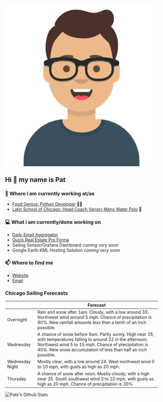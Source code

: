 [![Social banner for p-j-falconer](https://raw.githubusercontent.com/P-J-FALCONER/P-J-FALCONER/master/assets/avataaars.svg)](https://patfalconer.com/)
## Hi :wave: my name is Pat

### 💼 Where I am currently working at/as
- [Food Genius: Python Developer](https://getfoodgenius.com/) 🍔🐍
- [Latin School of Chicago: Head Coach Varisty Mens Water Polo](https://www.latinschool.org/) 🤽


### 💻 What i am currently/done working on
 - [Daily Email Aggregator](https://github.com/P-J-FALCONER/dott_daily_mail)
 - [Quick Real Estate Pro Forma](https://github.com/P-J-FALCONER/henry)
 - Sailing Sensor/Grafana Dashboard *coming very soon*
 - Google Earth KML Hosting Solution *coming very soon*

### 📫 Where to find me
 - [Website](https://patfalconer.com/)
 - [Email](mailto:patrick.j.falconer@gmail.com)


### Chicago Sailing Forecasts
|   | Forecast  |
|---|---|
| Overnight | Rain and snow after 1am. Cloudy, with a low around 33. Northwest wind around 5 mph. Chance of precipitation is 90%. New rainfall amounts less than a tenth of an inch possible. |
| Wednesday | A chance of snow before 9am. Partly sunny. High near 35, with temperatures falling to around 32 in the afternoon. Northwest wind 5 to 15 mph. Chance of precipitation is 40%. New snow accumulation of less than half an inch possible. |
| Wednesday Night | Mostly clear, with a low around 24. West northwest wind 0 to 10 mph, with gusts as high as 20 mph. |
| Thursday | A chance of snow after noon. Mostly cloudy, with a high near 35. South southwest wind 0 to 10 mph, with gusts as high as 20 mph. Chance of precipitation is 30%. |

![Pats's Github Stats](https://github-readme-stats.vercel.app/api?username=p-j-falconer&show_icons=true&theme=radical)
